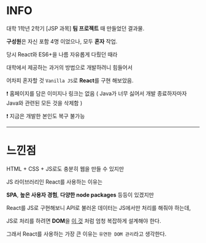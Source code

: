 # INFO

대학 1학년 2학기 [JSP 과목] **팀 프로젝트** 때 만들었던 결과물.

**구성원**은 자신 포함 4명 이었으나, 모두 **혼자** 작업.

당시 React와 ES6+을 나름 자유롭게 다뤘던 때라 

대학에서 제공하는 과거의 방법으로 개발하려니 힘들어서

어차피 혼자할 것 `Vanilla JS`로 **React**를 구현 해보았음.

❗ 홈페이지를 담은 이미지나 링크는 없음 ( Java가 너무 싫어서 개발 종료하자마자 Java와 관련된 모든 것을 삭제함 )

❗ 지금은 개발한 본인도 복구 불가능

---

# 느낀점

HTML + CSS + JS로도 충분히 웹을 만들 수 있지만 

JS 라이브러리인 React를 사용하는 이유는

**SPA**, **높은 사용자 경험**, **다양한 node packages** 등등이 있겠지만

React를 JS로 구현해보니 API로 불러온 데이터는 JS에서만 처리를 해줘야 하는데,

JS로 처리를 하려면 **DOM**을 [이 것](https://github.com/Kunune/JSP/blob/master/1-2%20JSP%20Project/assets/js/util.js#L8) 처럼 엄청 복잡하게 설계해야 한다.

그래서 React를 사용하는 가장 큰 이유는 `유연한 DOM 관리`라고 생각한다.
